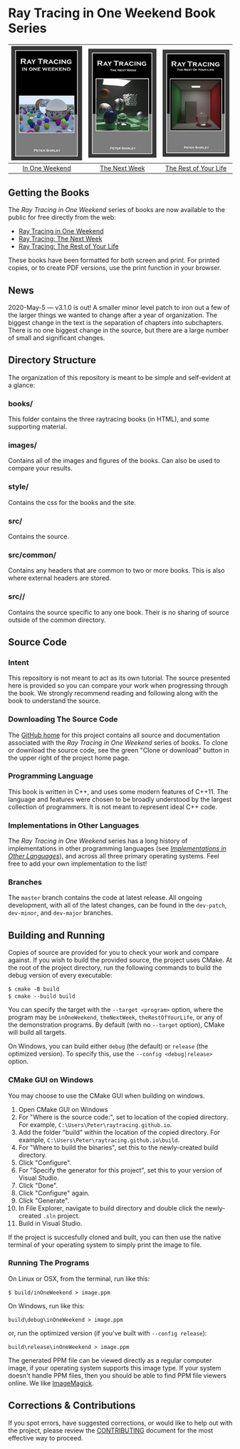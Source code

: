 Ray Tracing in One Weekend Book Series
====================================================================================================

| ![RT in One Weekend][cover1] | ![RT The Next Week][cover2] | ![RT The Rest of Your Life][cover3] |
|:----------------------------:|:---------------------------:|:-----------------------------------:|
|   [In One Weekend][book1]    |   [The Next Week][book2]    |   [The Rest of Your Life][book3]    |


Getting the Books
------------------
The _Ray Tracing in One Weekend_ series of books are now available to the public for free directly
from the web:

  - [Ray Tracing in One Weekend][web1]
  - [Ray Tracing: The Next Week][web2]
  - [Ray Tracing: The Rest of Your Life][web3]

These books have been formatted for both screen and print. For printed copies, or to create PDF
versions, use the print function in your browser.


News
-----
2020-May-5 — v3.1.0 is out! A smaller minor level patch to iron out a few of the larger things we
wanted to change after a year of organization. The biggest change in the text is the separation of
chapters into subchapters. There is no one biggest change in the source, but there are a large
number of small and significant changes. 


Directory Structure
-------------------
The organization of this repository is meant to be simple and self-evident at a glance:

### books/
This folder contains the three raytracing books (in HTML), and some supporting material.

### images/
Contains all of the images and figures of the books. Can also be used to compare your results.

### style/
Contains the css for the books and the site.

### src/
Contains the source.

### src/common/
Contains any headers that are common to two or more books. This is also where external headers
are stored.

### src/<book>/
Contains the source specific to any one book. Their is no sharing of source outside of the common
directory.


Source Code
-----------
### Intent
This repository is not meant to act as its own tutorial. The source presented here is provided so
you can compare your work when progressing through the book. We strongly recommend reading and
following along with the book to understand the source.

### Downloading The Source Code
The [GitHub home][] for this project contains all source and documentation associated with the _Ray
Tracing in One Weekend_ series of books. To clone or download the source code, see the green "Clone
or download" button in the upper right of the project home page.

### Programming Language
This book is written in C++, and uses some modern features of C++11. The language and features were
chosen to be broadly understood by the largest collection of programmers. It is not meant to
represent ideal C++ code.

### Implementations in Other Languages
The _Ray Tracing in One Weekend_ series has a long history of implementations in other programming
languages (see [_Implementations in Other Languages_][implementations]), and across all three
primary operating systems. Feel free to add your own implementation to the list!

### Branches
The `master` branch contains the code at latest release. All ongoing development, with all of the
latest changes, can be found in the `dev-patch`, `dev-minor`, and `dev-major` branches.


Building and Running
---------------------
Copies of source are provided for you to check your work and compare against. If you wish to build
the provided source, the project uses CMake. At the root of the project directory, run the following
commands to build the debug version of every executable:

    $ cmake -B build
    $ cmake --build build

You can specify the target with the `--target <program>` option, where the program may be
`inOneWeekend`, `theNextWeek`, `theRestOfYourLife`, or any of the demonstration programs. By default
(with no `--target` option), CMake will build all targets.

On Windows, you can build either `debug` (the default) or `release` (the optimized version). To
specify this, use the `--config <debug|release>` option.

### CMake GUI on Windows
You may choose to use the CMake GUI when building on windows.

1. Open CMake GUI on Windows
2. For "Where is the source code:", set to location of the copied directory. For example,
   `C:\Users\Peter\raytracing.github.io`.
3. Add the folder "build" within the location of the copied directory. For example,
   `C:\Users\Peter\raytracing.github.io\build`.
4. For "Where to build the binaries", set this to the newly-created build directory.
5. Click "Configure".
6. For "Specify the generator for this project", set this to your version of Visual Studio.
7. Click "Done".
8. Click "Configure" again.
9. Click "Generate".
10. In File Explorer, navigate to build directory and double click the newly-created `.sln` project.
11. Build in Visual Studio.

If the project is succesfully cloned and built, you can then use the native terminal of your
operating system to simply print the image to file.

### Running The Programs

On Linux or OSX, from the terminal, run like this:

    $ build/inOneWeekend > image.ppm

On Windows, run like this:

    build\debug\inOneWeekend > image.ppm

or, run the optimized version (if you've built with `--config release`):

    build\release\inOneWeekend > image.ppm

The generated PPM file can be viewed directly as a regular computer image, if your operating system
supports this image type. If your system doesn't handle PPM files, then you should be able to find
PPM file viewers online. We like [ImageMagick][].


Corrections & Contributions
----------------------------
If you spot errors, have suggested corrections, or would like to help out with the project, please
review the [CONTRIBUTING][] document for the most effective way to proceed.



[book1]:                    books/RayTracingInOneWeekend.html
[book2]:                    books/RayTracingTheNextWeek.html
[book3]:                    books/RayTracingTheRestOfYourLife.html
[CONTRIBUTING]:             ./CONTRIBUTING.md
[cover1]:                   images/RTOneWeekend-small.jpg
[cover2]:                   images/RTNextWeek-small.jpg
[cover3]:                   images/RTRestOfYourLife-small.jpg
[GitHub home]:              https://github.com/RayTracing/raytracing.github.io/
[ImageMagick]:              https://imagemagick.org/
[web1]:                     https://raytracing.github.io/books/RayTracingInOneWeekend.html
[web2]:                     https://raytracing.github.io/books/RayTracingTheNextWeek.html
[web3]:                     https://raytracing.github.io/books/RayTracingTheRestOfYourLife.html
[implementations]:          https://github.com/RayTracing/raytracing.github.io/wiki/Implementations-in-Other-Languages
